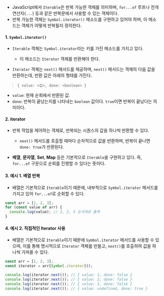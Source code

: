 - JavaScript에서 `Iterable`은 반복 가능한 객체를 의미하며, `for...of` 루프나 전개 연산자(`...`) 등과 같은 반복문에서 사용할 수 있는 객체이다.
- 반복 가능한 객체는 `Symbol.iterator()` 메소드를 구현하고 있어야 하며, 이 메소드는 객체가 어떻게 반복될지 정의한다.


#### 1. `Symbol.iterator()`

- `Iterable` 객체는 `Symbol.iterator`라는 키를 가진 메소드를 가지고 있다. 
	- 이 메소드는 `Iterator` 객체를 반환해야 한다.

- `Iterator` 객체는 `next()` 메서드를 제공하며, `next()` 메서드는 객체의 다음 값을 반환하는데, 반환 값은 아래의 형태를 가진다.

> `{ value: <값>, done: <boolean> }` 
- `value`: 현재 순회에서 반환된 값.
- `done`: 반복이 끝났는지를 나타내는 `boolean` 값이다. `true`이면 반복이 끝났다는 의미이다.


#### 2. iterator

- 반복 작업을 제어하는 객체로, 반복되는 시퀀스의 값을 하나씩 반환할 수 있다.
    - `next()` 메서드를 호출할 때마다 순차적으로 값을 반환하며, 반복이 끝나면 `done: true`가 반환된다.

- **배열**, **문자열**, **Set**, **Map** 등은 기본적으로 `Iterable`을 구현하고 있다. 즉, `for...of` 구문으로 순회를 진행할 수 있다는 뜻이다.


#### 3. 예시 1. 배열 반복

- 배열은 기본적으로 `Iterable`이기 때문에, 내부적으로 `Symbol.iterator` 메서드를 가지고 있어 `for...of`로 순회할 수 있다.
```js
const arr = [1, 2, 3];
for (const value of arr) {
  console.log(value); // 1, 2, 3 순서대로 출력
}
```


#### 4. 예시 2. 직접적인 Iterator 사용

- 배열은 기본적으로 `Iterable`이기 때문에 `Symbol.iterator` 메서드를 사용할 수 있으며, 이를 통해 명시적으로 `Iterator` 객체를 만들고, `next()`를 호출하여 값을 하나씩 가져올 수 있다.

```js
const arr = [1, 2, 3];
const iterator = arr[Symbol.iterator]();

console.log(iterator.next()); // { value: 1, done: false }
console.log(iterator.next()); // { value: 2, done: false }
console.log(iterator.next()); // { value: 3, done: false }
console.log(iterator.next()); // { value: undefined, done: true }
```